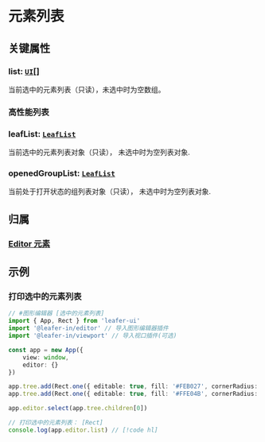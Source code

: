 # 元素列表

## 关键属性

### list: [`UI`](/reference/display/UI.md)[]

当前选中的元素列表（只读），未选中时为空数组。

### 高性能列表

### leafList: [`LeafList`](/reference/list/LeafList.md)

当前选中的元素列表对象（只读）， 未选中时为空列表对象.

### openedGroupList: [`LeafList`](/reference/list/LeafList.md)

当前处于打开状态的组列表对象（只读）， 未选中时为空列表对象.

## 归属

### [Editor 元素](/plugin/in/editor/index.md#editor-元素)

## 示例

### 打印选中的元素列表

```ts
// #图形编辑器 [选中的元素列表]
import { App, Rect } from 'leafer-ui'
import '@leafer-in/editor' // 导入图形编辑器插件
import '@leafer-in/viewport' // 导入视口插件(可选)

const app = new App({
    view: window,
    editor: {}
})

app.tree.add(Rect.one({ editable: true, fill: '#FEB027', cornerRadius: [20, 0, 0, 20] }, 100, 100))
app.tree.add(Rect.one({ editable: true, fill: '#FFE04B', cornerRadius: [0, 20, 20, 0] }, 300, 100))

app.editor.select(app.tree.children[0])

// 打印选中的元素列表： [Rect]
console.log(app.editor.list) // [!code hl]


```
